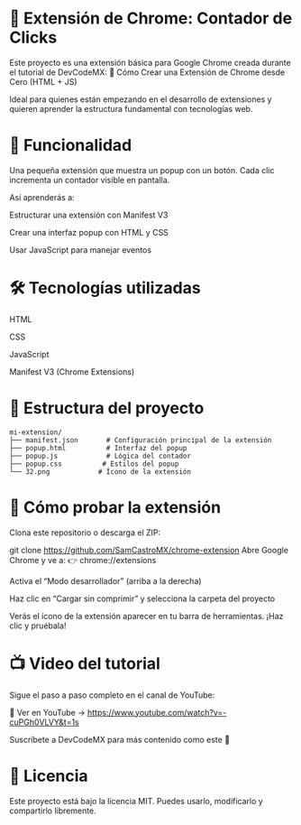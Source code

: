 # 🧩 Extensión de Chrome: Contador de Clicks

Este proyecto es una extensión básica para Google Chrome creada durante el tutorial de DevCodeMX:
🎥 Cómo Crear una Extensión de Chrome desde Cero (HTML + JS)

Ideal para quienes están empezando en el desarrollo de extensiones y quieren aprender la estructura fundamental con tecnologías web.

# 🚀 Funcionalidad
Una pequeña extensión que muestra un popup con un botón. Cada clic incrementa un contador visible en pantalla.

Así aprenderás a:

Estructurar una extensión con Manifest V3

Crear una interfaz popup con HTML y CSS

Usar JavaScript para manejar eventos

# 🛠️ Tecnologías utilizadas
HTML

CSS

JavaScript

Manifest V3 (Chrome Extensions)

# 📁 Estructura del proyecto
```
mi-extension/
├── manifest.json       # Configuración principal de la extensión
├── popup.html          # Interfaz del popup
├── popup.js            # Lógica del contador
├── popup.css          # Estilos del popup
└── 32.png            # Ícono de la extensión
```
# 🧪 Cómo probar la extensión
Clona este repositorio o descarga el ZIP:

git clone https://github.com/SamCastroMX/chrome-extension
Abre Google Chrome y ve a:
👉 chrome://extensions

Activa el “Modo desarrollador” (arriba a la derecha)

Haz clic en “Cargar sin comprimir” y selecciona la carpeta del proyecto

Verás el ícono de la extensión aparecer en tu barra de herramientas. ¡Haz clic y pruébala!

# 📺 Video del tutorial
Sigue el paso a paso completo en el canal de YouTube:

🔗 Ver en YouTube → https://www.youtube.com/watch?v=-cuPGh0VLVY&t=1s


Suscríbete a DevCodeMX para más contenido como este 🙌

# 📄 Licencia
Este proyecto está bajo la licencia MIT. Puedes usarlo, modificarlo y compartirlo libremente.


